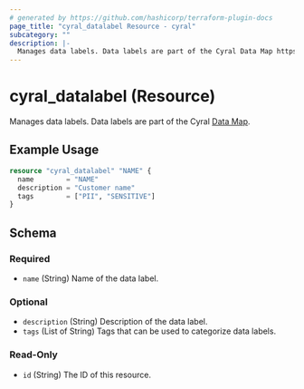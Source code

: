 ```yaml
---
# generated by https://github.com/hashicorp/terraform-plugin-docs
page_title: "cyral_datalabel Resource - cyral"
subcategory: ""
description: |-
  Manages data labels. Data labels are part of the Cyral Data Map https://cyral.com/docs/policy/datamap.
---
```


# cyral_datalabel (Resource)

Manages data labels. Data labels are part of the Cyral [Data Map](https://cyral.com/docs/policy/datamap).

## Example Usage

```terraform
resource "cyral_datalabel" "NAME" {
  name        = "NAME"
  description = "Customer name"
  tags        = ["PII", "SENSITIVE"]
}
```

<!-- schema generated by tfplugindocs -->

## Schema

### Required

- `name` (String) Name of the data label.

### Optional

- `description` (String) Description of the data label.
- `tags` (List of String) Tags that can be used to categorize data labels.

### Read-Only

- `id` (String) The ID of this resource.
